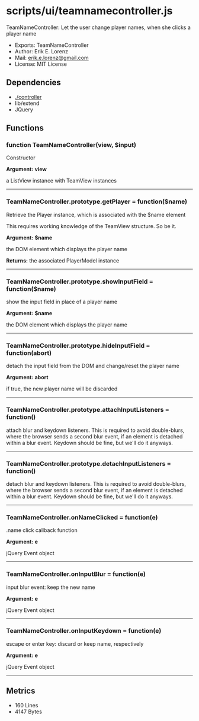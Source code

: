 # scripts/ui/teamnamecontroller.js


TeamNameController: Let the user change player names, when she clicks a
player name

* Exports: TeamNameController
* Author: Erik E. Lorenz 
* Mail: <erik.e.lorenz@gmail.com>
* License: MIT License


## Dependencies

* <a href="./controller.html">./controller</a>
* lib/extend
* JQuery


## Functions

###   function TeamNameController(view, $input)
Constructor

**Argument:** **view**

a ListView instance with TeamView instances

---


###   TeamNameController.prototype.getPlayer = function($name)
Retrieve the Player instance, which is associated with the $name element

This requires working knowledge of the TeamView structure. So be it.

**Argument:** **$name**

the DOM element which displays the player name

**Returns:** the associated PlayerModel instance

---


###   TeamNameController.prototype.showInputField = function($name)
show the input field in place of a player name

**Argument:** **$name**

the DOM element which displays the player name

---


###   TeamNameController.prototype.hideInputField = function(abort)
detach the input field from the DOM and change/reset the player name

**Argument:** **abort**

if true, the new player name will be discarded

---


###   TeamNameController.prototype.attachInputListeners = function()
attach blur and keydown listeners. This is required to avoid double-blurs,
where the browser sends a second blur event, if an element is detached
within a blur event. Keydown should be fine, but we'll do it anyways.

---


###   TeamNameController.prototype.detachInputListeners = function()
detach blur and keydown listeners. This is required to avoid double-blurs,
where the browser sends a second blur event, if an element is detached
within a blur event. Keydown should be fine, but we'll do it anyways.

---


###   TeamNameController.onNameClicked = function(e)
.name click callback function

**Argument:** **e**

jQuery Event object

---


###   TeamNameController.onInputBlur = function(e)
input blur event: keep the new name

**Argument:** **e**

jQuery Event object

---


###   TeamNameController.onInputKeydown = function(e)
escape or enter key: discard or keep name, respectively

**Argument:** **e**

jQuery Event object

---

## Metrics

* 160 Lines
* 4147 Bytes

